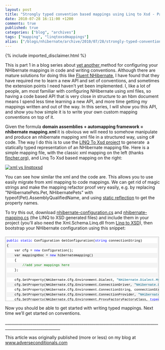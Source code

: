 ```yaml
---
layout: post
title: "Strongly typed convention based mappings using Linq to Xsd - Part 1"
date: 2010-07-28 16:11:00 +1200
comments: true
published: true
categories: ["blog", "archives"]
tags: ["mapping", "linqtoxsdmappings"]
alias: ["/blogs/nhibernate/archive/2010/07/28/strongly-typed-convention-based-mappings-using-linq-to-xsd-part-1.aspx"]
---
```

<!-- more -->
{% include imported_disclaimer.html %}
<p>This is part 1 in a blog series about <a href="http://fabiomaulo.blogspot.com/2010/03/nhibernate-mappings-path.html" target="_blank">yet another </a>method for configuring your NHibernate mappings in code and writing conventions. Although there are mature solutions for doing this like <a href="http://fluentnhibernate.org/" target="_blank">Fluent NHibernate</a>, I have found that they have required me to learn a new API and set of conventions, and sometimes the extension points I need haven't yet been implemented. I, like a lot of people, am most familiar with configuring NHibernate using xml files, so having a code based API that is very close in structure to an hbm document means I spend less time learning a new API, and more time getting my mappings written and out of the way. In this series, I will show you this API, and show you how simple it is to write your own custom mapping conventions on top of it.</p>
<p align="left">Given the formula <strong>domain assemblies + automapping framework = nhibernate mapping.xml </strong>it is obvious we will need to somehow manipulate and produce an nhibernate mapping xml file in a structured way, using c# code. The way I do this is to use the <a target="_blank" href="http://linqtoxsd.codeplex.com/">LINQ To Xsd project</a> to generate&nbsp; a statically typed representation of an NHibernate mapping file. Here is a simple mapping file, with the classic xml mapping on the left (thanks <a href="http://www.fincher.org/tips/Languages/NHibernate.shtml">fincher.org</a>), and Linq To Xsd based mapping on the right:</p>
<p><a href="http://dl.dropbox.com/u/2808109/blog/nhmapping/xml%20vs%20linqtoxsd.png"><img src="http://dl.dropbox.com/u/2808109/blog/nhmapping/xml%20vs%20linqtoxsd.png" alt="xml vs linqtoxsd" border="0" title="xml vs linqtoxsd" style="border-right-width: 0px; display: block; float: none; border-top-width: 0px; border-bottom-width: 0px; margin-left: auto; border-left-width: 0px; margin-right: auto" /></a></p>
<p>You can see how similar the xml and the code are. This allows you to use easily migrate from xml mapping to code mappings. We can get rid of magic strings and make the mapping refactor proof very easily, e.g. by replacing "NHibernatePets.Pet, NHibernatePets" with typeof(Pet).AssemblyQualifiedName, and using <a target="_blank" href="http://www.clariusconsulting.net/blogs/kzu/archive/2007/12/30/49063.aspx">static reflection</a> to get the property names.</p>
<p>To try this out, download <a target="_blank" href="http://dl.dropbox.com/u/2808109/blog/nhmapping/nhibernate-configuration.cs">nhibernate-configuration.cs</a> and <a target="_blank" href="http://dl.dropbox.com/u/2808109/blog/nhmapping/nhibernate-mapping.cs">nhibernate-mapping.cs</a> (the LINQ to XSD generated files) and include them in your project (you'll also need the Xml.Schema.Linq.dll from <a href="http://linqtoxsd.codeplex.com/" target="_blank">Linq to XSD</a>), then bootstrap your NHibernate configuration using this snippet:</p>
<div id="codeSnippetWrapper" style="text-align: left; line-height: 12pt; background-color: #f4f4f4; margin: 20px 0px 10px; width: 97.5%; font-family: 'Courier New', courier, monospace; direction: ltr; max-height: 200px; font-size: 8pt; overflow: auto; cursor: text; border: silver 1px solid; padding: 4px;">
<div id="codeSnippet" style="text-align: left; line-height: 12pt; background-color: #f4f4f4; width: 100%; font-family: 'Courier New', courier, monospace; direction: ltr; color: black; font-size: 8pt; overflow: visible; border-style: none; padding: 0px;">
<pre style="text-align: left; line-height: 12pt; background-color: white; margin: 0em; width: 100%; font-family: 'Courier New', courier, monospace; direction: ltr; color: black; font-size: 8pt; overflow: visible; border-style: none; padding: 0px;"><span style="color: #0000ff">public</span> <span style="color: #0000ff">static</span> Configuration GetConfiguration(<span style="color: #0000ff">string</span> connectionString)</pre>
<!--CRLF-->
<pre style="text-align: left; line-height: 12pt; background-color: #f4f4f4; margin: 0em; width: 100%; font-family: 'Courier New', courier, monospace; direction: ltr; color: black; font-size: 8pt; overflow: visible; border-style: none; padding: 0px;">{</pre>
<!--CRLF-->
<pre style="text-align: left; line-height: 12pt; background-color: white; margin: 0em; width: 100%; font-family: 'Courier New', courier, monospace; direction: ltr; color: black; font-size: 8pt; overflow: visible; border-style: none; padding: 0px;">    var cfg = <span style="color: #0000ff">new</span> Configuration();</pre>
<!--CRLF-->
<pre style="text-align: left; line-height: 12pt; background-color: #f4f4f4; margin: 0em; width: 100%; font-family: 'Courier New', courier, monospace; direction: ltr; color: black; font-size: 8pt; overflow: visible; border-style: none; padding: 0px;">    var mappingXDoc = <span style="color: #0000ff">new</span> hibernatemapping()</pre>
<!--CRLF-->
<pre style="text-align: left; line-height: 12pt; background-color: white; margin: 0em; width: 100%; font-family: 'Courier New', courier, monospace; direction: ltr; color: black; font-size: 8pt; overflow: visible; border-style: none; padding: 0px;">    {</pre>
<!--CRLF-->
<pre style="text-align: left; line-height: 12pt; background-color: #f4f4f4; margin: 0em; width: 100%; font-family: 'Courier New', courier, monospace; direction: ltr; color: black; font-size: 8pt; overflow: visible; border-style: none; padding: 0px;">        <span style="color: #008000">//add your mappings here</span></pre>
<!--CRLF-->
<pre style="text-align: left; line-height: 12pt; background-color: white; margin: 0em; width: 100%; font-family: 'Courier New', courier, monospace; direction: ltr; color: black; font-size: 8pt; overflow: visible; border-style: none; padding: 0px;">    };</pre>
<!--CRLF-->
<pre style="text-align: left; line-height: 12pt; background-color: #f4f4f4; margin: 0em; width: 100%; font-family: 'Courier New', courier, monospace; direction: ltr; color: black; font-size: 8pt; overflow: visible; border-style: none; padding: 0px;">&nbsp;</pre>
<!--CRLF-->
<pre style="text-align: left; line-height: 12pt; background-color: white; margin: 0em; width: 100%; font-family: 'Courier New', courier, monospace; direction: ltr; color: black; font-size: 8pt; overflow: visible; border-style: none; padding: 0px;">    cfg.SetProperty(NHibernate.Cfg.Environment.Dialect, <span style="color: #006080">"NHibernate.Dialect.MsSql2008Dialect"</span>);</pre>
<!--CRLF-->
<pre style="text-align: left; line-height: 12pt; background-color: #f4f4f4; margin: 0em; width: 100%; font-family: 'Courier New', courier, monospace; direction: ltr; color: black; font-size: 8pt; overflow: visible; border-style: none; padding: 0px;">    cfg.SetProperty(NHibernate.Cfg.Environment.ConnectionDriver, <span style="color: #006080">"NHibernate.Driver.SqlClientDriver"</span>);</pre>
<!--CRLF-->
<pre style="text-align: left; line-height: 12pt; background-color: white; margin: 0em; width: 100%; font-family: 'Courier New', courier, monospace; direction: ltr; color: black; font-size: 8pt; overflow: visible; border-style: none; padding: 0px;">    cfg.SetProperty(NHibernate.Cfg.Environment.ConnectionString, connectionString);</pre>
<!--CRLF-->
<pre style="text-align: left; line-height: 12pt; background-color: #f4f4f4; margin: 0em; width: 100%; font-family: 'Courier New', courier, monospace; direction: ltr; color: black; font-size: 8pt; overflow: visible; border-style: none; padding: 0px;">    cfg.SetProperty(NHibernate.Cfg.Environment.ConnectionProvider, <span style="color: #006080">"NHibernate.Connection.DriverConnectionProvider"</span>);</pre>
<!--CRLF-->
<pre style="text-align: left; line-height: 12pt; background-color: white; margin: 0em; width: 100%; font-family: 'Courier New', courier, monospace; direction: ltr; color: black; font-size: 8pt; overflow: visible; border-style: none; padding: 0px;">    cfg.SetProperty(NHibernate.Cfg.Environment.ProxyFactoryFactoryClass, <span style="color: #0000ff">typeof</span>(ProxyFactoryFactory).AssemblyQualifiedName);</pre>
<!--CRLF-->
<pre style="text-align: left; line-height: 12pt; background-color: #f4f4f4; margin: 0em; width: 100%; font-family: 'Courier New', courier, monospace; direction: ltr; color: black; font-size: 8pt; overflow: visible; border-style: none; padding: 0px;">    </pre>
<!--CRLF-->
<pre style="text-align: left; line-height: 12pt; background-color: white; margin: 0em; width: 100%; font-family: 'Courier New', courier, monospace; direction: ltr; color: black; font-size: 8pt; overflow: visible; border-style: none; padding: 0px;">    cfg.AddXml(mappingXDoc.ToString());</pre>
<!--CRLF-->
<pre style="text-align: left; line-height: 12pt; background-color: #f4f4f4; margin: 0em; width: 100%; font-family: 'Courier New', courier, monospace; direction: ltr; color: black; font-size: 8pt; overflow: visible; border-style: none; padding: 0px;">&nbsp;</pre>
<!--CRLF-->
<pre style="text-align: left; line-height: 12pt; background-color: white; margin: 0em; width: 100%; font-family: 'Courier New', courier, monospace; direction: ltr; color: black; font-size: 8pt; overflow: visible; border-style: none; padding: 0px;">    <span style="color: #0000ff">return</span> cfg;</pre>
<!--CRLF-->
<pre style="text-align: left; line-height: 12pt; background-color: #f4f4f4; margin: 0em; width: 100%; font-family: 'Courier New', courier, monospace; direction: ltr; color: black; font-size: 8pt; overflow: visible; border-style: none; padding: 0px;">}</pre>
<!--CRLF--></div>
</div>
<p>Now you should be able to get started with writing typed mappings. Next time we&rsquo;ll get started on conventions.</p>
<p>__________________________________________________________________________________________________________</p>
<p>This article was originally published (more or less) on my blog at <a target="_blank" href="http://www.adverseconditionals.com">www.adverseconditionals.com</a></p>
<p>&nbsp;</p>
